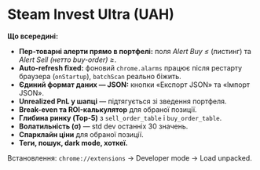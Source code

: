 # Steam Invest Ultra (UAH)

**Що всередині:**

- **Пер-товарні алерти прямо в портфелі:** поля *Alert Buy ≤* (листинг) та *Alert Sell (нетто buy-order) ≥*.
- **Auto-refresh fixed:** фоновий `chrome.alarms` працює після рестарту браузера (`onStartup`), `batchScan` реально біжить.
- **Єдиний формат даних — JSON:** кнопки «Експорт JSON» та «Імпорт JSON».
- **Unrealized PnL у шапці** — підтягується зі зведення портфеля.
- **Break-even та ROI-калькулятор** для обраної позиції.
- **Глибина ринку (Top-5)** з `sell_order_table` і `buy_order_table`.
- **Волатильність (σ)** — std dev останніх 30 значень.
- **Спарклайн ціни** для обраної позиції.
- **Теги, пошук, dark mode, хоткеї.**

Встановлення: `chrome://extensions` → Developer mode → Load unpacked.
